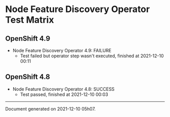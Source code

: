 
Node Feature Discovery Operator Test Matrix
===========================================

OpenShift 4.9
-------------



* Node Feature Discovery Operator 4.9: FAILURE
  - Test failed but operator step wasn't executed, finished at 2021-12-10 00:11

OpenShift 4.8
-------------



* Node Feature Discovery Operator 4.8: SUCCESS
  - Test passed, finished at 2021-12-10 00:03

---
Document generated on 2021-12-10 05h07.
